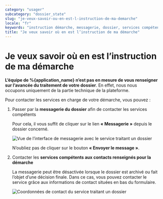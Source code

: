 ```yaml
---
category: "usager"
subcategory: "dossier_state"
slug: "je-veux-savoir-ou-en-est-l-instruction-de-ma-demarche"
locale: "fr"
keywords: "instruction démarche, messagerie, dossier, services compétents, contact"
title: "Je veux savoir où en est l’instruction de ma démarche"
---
```


# Je veux savoir où en est l’instruction de ma démarche

**L’équipe de %{application_name} n’est pas en mesure de vous renseigner sur l’avancée du traitement de votre dossier**. En effet, nous nous occupons uniquement de la partie technique de la plateforme.

Pour contacter les services en charge de votre démarche, vous pouvez :

1. Passer par la **messagerie du dossier** afin de contacter les services compétents

    Pour cela, il vous suffit de cliquer sur le lien **« Messagerie »** depuis le dossier concerné.

    ![Vue de l’interface de messagerie avec le service traitant un dossier](faq/usager-messagerie.png)

    N’oubliez pas de cliquer sur le bouton **« Envoyer le message »**.

2. Contacter les **services compétents aux contacts renseignés pour la démarche**

    La messagerie peut être désactivée lorsque le dossier est archivé ou fait l’objet d’une décision finale. Dans ce cas, vous pouvez contacter le service grâce aux informations de contact situées en bas du formulaire.

    ![Coordonnées de contact du service traitant un dossier](faq/usager-footer-contact.png)
